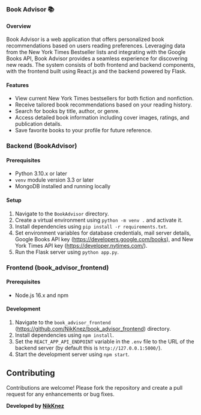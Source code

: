 ### Book Advisor 📚

#### Overview
Book Advisor is a web application that offers personalized book recommendations based on users reading preferences. Leveraging data from the New York Times Bestseller lists and integrating with the Google Books API, Book Advisor provides a seamless experience for discovering new reads. The system consists of both frontend and backend components, with the frontend built using React.js and the backend powered by Flask.

#### Features
- View current New York Times bestsellers for both fiction and nonfiction.
- Receive tailored book recommendations based on your reading history.
- Search for books by title, author, or genre.
- Access detailed book information including cover images, ratings, and publication details.
- Save favorite books to your profile for future reference.

### Backend (BookAdvisor)

#### Prerequisites
- Python 3.10.x or later
- `venv` module version 3.3 or later
- MongoDB installed and running locally

#### Setup
1. Navigate to the `BookAdvisor` directory.
2. Create a virtual environment using `python -m venv .` and activate it.
3. Install dependencies using `pip install -r requirements.txt`.
4. Set environment variables for database credentials, mail server details, Google Books API key (https://developers.google.com/books), and New York Times API key (https://developer.nytimes.com/).
5. Run the Flask server using `python app.py`.

### Frontend (book_advisor_frontend)

#### Prerequisites
- Node.js 16.x and npm

#### Development
1. Navigate to the `book_advisor_frontend` (https://github.com/NikKnez/book_advisor_frontend) directory.
2. Install dependencies using `npm install`.
3. Set the `REACT_APP_API_ENDPOINT` variable in the `.env` file to the URL of the backend server (by default this is `http://127.0.0.1:5000/`).
4. Start the development server using `npm start`.

## Contributing

Contributions are welcome! Please fork the repository and create a pull request for any enhancements or bug fixes.


**Developed by [NikKnez](https://github.com/NikKnez)**
